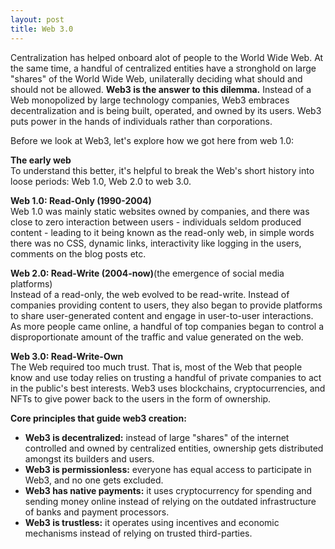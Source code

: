 ```yaml
---
layout: post
title: Web 3.0
---
```


Centralization has helped onboard alot of people to the World Wide Web. At the same time, a handful of centralized entities have a stronghold on large "shares" of the World Wide Web, unilaterally deciding what should and should not be allowed. **Web3 is the answer to this dilemma.** Instead of a Web monopolized by large technology companies, Web3 embraces decentralization and is being built, operated, and owned by its users. Web3 puts power in the hands of individuals rather than corporations. 

Before we look at Web3, let's explore how we got here from web 1.0:

**The early web**<br>
To understand this better, it's helpful to break the Web's short history into loose periods: Web 1.0, Web 2.0 to web 3.0.

**Web 1.0: Read-Only (1990-2004)**<br>
Web 1.0 was mainly static websites owned by companies, and there was close to zero interaction between users - individuals seldom produced content - leading to it being known as the read-only web, in simple words there was no CSS, dynamic links, interactivity like logging in the users, comments on the blog posts etc.

**Web 2.0: Read-Write (2004-now)**(the emergence of social media platforms)<br>
 Instead of a read-only, the web evolved to be read-write. Instead of companies providing content to users, they also began to provide platforms to share user-generated content and engage in user-to-user interactions. As more people came online, a handful of top companies began to control a disproportionate amount of the traffic and value generated on the web.

**Web 3.0: Read-Write-Own**<br>
 The Web required too much trust. That is, most of the Web that people know and use today relies on trusting a handful of private companies to act in the public's best interests. Web3 uses blockchains, cryptocurrencies, and NFTs to give power back to the users in the form of ownership.

**Core principles that guide web3 creation:**

- **Web3 is decentralized:** instead of large "shares" of the internet controlled and owned by centralized entities, ownership gets distributed amongst its builders and users.
- **Web3 is permissionless:** everyone has equal access to participate in Web3, and no one gets excluded.
- **Web3 has native payments:** it uses cryptocurrency for spending and sending money online instead of relying on the outdated infrastructure of banks and payment processors.
- **Web3 is trustless:** it operates using incentives and economic mechanisms instead of relying on trusted third-parties.
